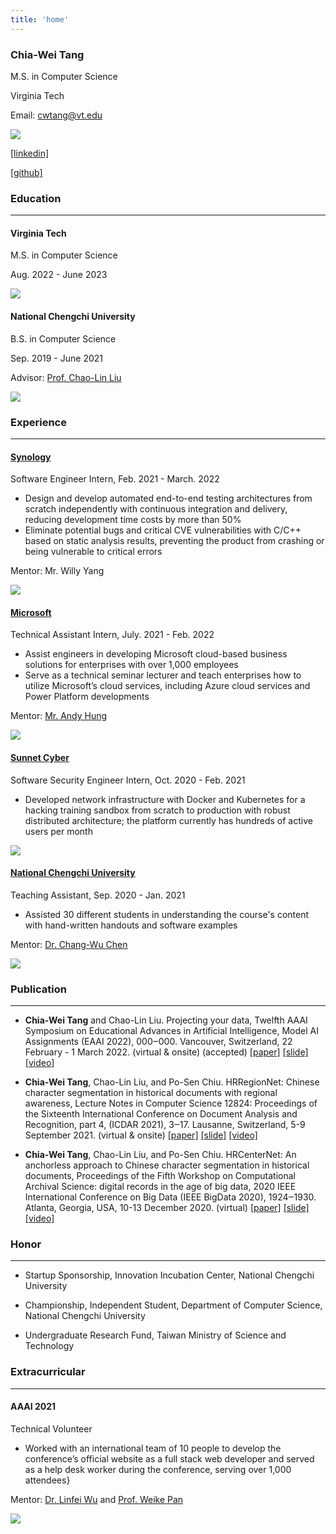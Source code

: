 ```yaml
---
title: 'home'
---
```


<div class="note">
<div class="note-content">

### Chia-Wei Tang

M.S. in Computer Science

Virginia Tech

Email: cwtang@vt.edu

</div>
<div class="note-logo-bio">

![](/img/portrait.png)

<div class="logo-content">

[[linkedin]](https://www.linkedin.com/in/chiawei-tang/)

[[github]](https://github.com/Tverous)

</div>
</div>
</div>

### Education

---

<div class="note">
<div class="note-content">

#### Virginia Tech

M.S. in Computer Science

Aug. 2022 - June 2023

</div>
<div class="note-logo">

![](/img/vt_logo.png)

</div>
</div>

<div class="note">
<div class="note-content">

#### National Chengchi University

B.S. in Computer Science

Sep. 2019 - June 2021

Advisor: [Prof. Chao-Lin Liu](https://www.cs.nccu.edu.tw/~chaolin/)

</div>
<div class="note-logo">

![](/img/nccu_logo.png)

</div>
</div>

### Experience

---

<div class="note">

<div class="note-content">

#### [Synology](https://www.synology.com/)

Software Engineer Intern, Feb. 2021 - March. 2022

- Design and develop automated end-to-end testing architectures from scratch independently with continuous integration and delivery, reducing development time costs by more than 50%
- Eliminate potential bugs and critical CVE vulnerabilities with C/C++ based on static analysis results, preventing the product from crashing or being vulnerable to critical errors

Mentor: Mr. Willy Yang

</div>
<div class="note-logo">

![](/img/synology_logo.png)

</div>
</div>

<div class="note">

<div class="note-content">

#### [Microsoft](https://www.microsoft.com/)

Technical Assistant Intern, July. 2021 - Feb. 2022

- Assist engineers in developing Microsoft cloud-based business solutions for enterprises with over 1,000 employees
- Serve as a technical seminar lecturer and teach enterprises how to utilize Microsoft’s cloud services,
  including Azure cloud services and Power Platform developments

Mentor: [Mr. Andy Hung](https://www.linkedin.com/in/andy-hung-515a7340?originalSubdomain=tw)

</div>
<div class="note-logo">

![](/img/microsoft_logo.png)

</div>
</div>

<div class="note">
<div class="note-content">

#### [Sunnet Cyber](https://www.sunnet-cyber.com/)

Software Security Engineer Intern, Oct. 2020 - Feb. 2021

- Developed network infrastructure with Docker and Kubernetes for a hacking training sandbox from scratch to production with robust distributed architecture; the platform currently has hundreds of active users per month

</div>
<div class="note-logo">

![](/img/sunnet_cyber_logo.png)

</div>
</div>

<div class="note">
<div class="note-content">

#### [National Chengchi University](https://www.nccu.edu.tw/)

Teaching Assistant, Sep. 2020 - Jan. 2021

- Assisted 30 different students in understanding the course's content with hand-written handouts and software examples

Mentor: [Dr. Chang-Wu Chen](https://github.com/changwu-tw)

</div>
<div class="note-logo">

![](/img/nccu_logo.png)

</div>
</div>

### Publication

---

- **Chia-Wei Tang** and Chao-Lin Liu. Projecting your data, Twelfth AAAI Symposium on Educational Advances in Artificial Intelligence, Model AI Assignments (EAAI 2022), 000‒000. Vancouver, Switzerland, 22 February - 1 March 2022. (virtual & onsite) (accepted) [[paper]]() [[slide]]() [[video]]()

- **Chia-Wei Tang**, Chao-Lin Liu, and Po-Sen Chiu. HRRegionNet: Chinese character segmentation in historical documents with regional awareness, Lecture Notes in Computer Science 12824: Proceedings of the Sixteenth International Conference on Document Analysis and Recognition, part 4, (ICDAR 2021), 3‒17. Lausanne, Switzerland, 5-9 September 2021. (virtual & onsite) [[paper]]() [[slide]]() [[video]]()

- **Chia-Wei Tang**, Chao-Lin Liu, and Po-Sen Chiu. HRCenterNet: An anchorless approach to Chinese character segmentation in historical documents, Proceedings of the Fifth Workshop on Computational Archival Science: digital records in the age of big data, 2020 IEEE International Conference on Big Data (IEEE BigData 2020), 1924‒1930. Atlanta, Georgia, USA, 10-13 December 2020. (virtual) [[paper]]() [[slide]]() [[video]]()

### Honor

---

- Startup Sponsorship, Innovation Incubation Center, National Chengchi University

- Championship, Independent Student, Department of Computer Science, National Chengchi University

- Undergraduate Research Fund, Taiwan Ministry of Science and Technology

### Extracurricular

---

<div class="note">

<div class="note-content">

#### AAAI 2021

Technical Volunteer

- Worked with an international team of 10 people to develop the conference’s official website as a full stack web developer and served as a help desk worker during the conference, serving over 1,000 attendees}

Mentor: [Dr. Linfei Wu](https://sites.google.com/a/email.wm.edu/teddy-lfwu/) and [Prof. Weike Pan](http://csse.szu.edu.cn/staff/panwk/index.html)

</div>
<div class="note-logo">

![](/img/aaai_logo.png)

</div>
</div>
